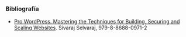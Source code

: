 ### Bibliografía
* [Pro WordPress. Mastering the Techniques for Building, Securing and Scaling Websites](https://link.springer.com/book/9798868809705). Sivaraj Selvaraj, 979-8-8688-0971-2
